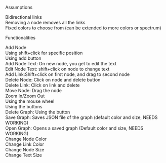 Assumptions <br />

Bidirectional links <br />
Removing a node removes all the links <br />
Fixed colors to choose from (can be extended to more colors or spectrum) <br />

Functionalities <br />

Add Node <br />
Using shift+click for specific position <br />
Using add button <br />
Add Node Text: On new node, you get to edit the text <br />
Edit Node Text: shift+click on node to change text <br />
Add Link:Shift+click on first node, and drag to second node  <br />
Delete Node: Click on node and delete button <br />
Delete Link: Click on link and delete <br />
Move Node: Drag the node <br />
Zoom In/Zoom Out <br />
Using the mouse wheel <br />
Using the buttons <br />
Delete Graph: Using the button <br />
Save Graph: Saves JSON file of the graph (default color and size, NEEDS WORKING) <br />
Open Graph: Opens a saved graph (Default color and size, NEEDS WORKING) <br />
Change Node Color <br />
Change Link Color <br />
Change Node Size <br />
Change Text Size <br />
